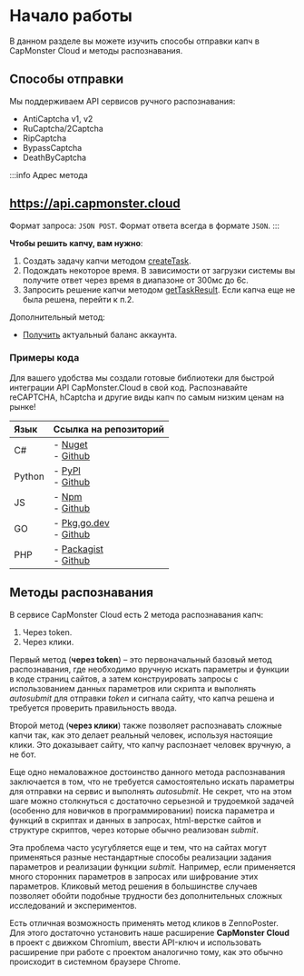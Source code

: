 ﻿---
sidebar_position: 0
# id: my-home-doc
# slug: /
---

# Начало работы

В данном разделе вы можете изучить способы отправки капч в CapMonster Cloud и методы распознавания.

## Способы отправки

Мы поддерживаем API сервисов ручного распознавания:

- AntiCaptcha v1, v2
- RuCaptcha/2Captcha
- RipCaptcha
- BypassCaptcha
- DeathByCaptcha

:::info Адрес метода

## <https://api.capmonster.cloud> 

Формат запроса: `JSON POST`.
Формат ответа всегда в формате `JSON`.
:::


**Чтобы решить капчу, вам нужно**:

1. Создать задачу капчи методом [createTask](api/methods/create-task.md).
2. Подождать некоторое время. В зависимости от загрузки системы вы получите ответ через время в диапазоне от 300мс до 6с.
3. Запросить решение капчи методом [getTaskResult](api/methods/get-task-result.md). Если капча еще не была решена, перейти к п.2.

Дополнительный метод:

- [Получить](api/methods/get-balance.md) актуальный баланс аккаунта.

### Примеры кода

Для вашего удобства мы создали готовые библиотеки для быстрой интеграции API CapMonster.Cloud в свой код. Распознавайте reCAPTCHA, hCaptcha и другие виды капч по самым низким ценам на рынке!

|**Язык**|**Ссылка на репозиторий**|
| :- | :- | 
|С#|- [Nuget](https://www.nuget.org/packages/Zennolab.CapMonsterCloud.Client)<br /> - [Github](https://github.com/ZennoLab/capmonstercloud-client-dotnet) |
|Python|- [PyPl](https://pypi.org/project/capmonstercloudclient/)<br /> - [Github](https://github.com/ZennoLab/capmonstercloud-client-python)|
|JS|- [Npm](https://www.npmjs.com/package/@zennolab_com/capmonstercloud-client)<br /> - [Github](https://github.com/ZennoLab/capmonstercloud-client-js)|
|GO|- [Pkg.go.dev](https://pkg.go.dev/github.com/ZennoLab/capmonstercloud-client-go)<br /> - [Github](https://github.com/ZennoLab/capmonstercloud-client-go)|
|PHP|- [Packagist](https://packagist.org/packages/zennolab/capmonstercloud.client)<br /> - [Github](https://github.com/ZennoLab/capmonstercloud-client-php)|



## Методы распознавания

В сервисе CapMonster Cloud есть 2 метода распознавания капч:

1. Через token.
1. Через клики.

Первый метод (**через token**) – это первоначальный базовый метод распознавания, где необходимо вручную искать параметры и функции в коде страниц сайтов, а затем конструировать запросы с использованием данных параметров или скрипта и выполнять *autosubmit* для отправки *token* и сигнала сайту, что капча решена и требуется проверить правильность ввода.

Второй метод (**через клики**) также позволяет распознавать сложные капчи так, как это делает реальный человек, используя настоящие клики. Это доказывает сайту, что капчу распознает человек вручную, а не бот.

Еще одно немаловажное достоинство данного метода распознавания заключается в том, что не требуется самостоятельно искать параметры для отправки на сервис и выполнять *autosubmit*. Не секрет, что на этом шаге можно столкнуться с достаточно серьезной и трудоемкой задачей (особенно для новичков в программировании) поиска параметра и функций в скриптах и данных в запросах, html-верстке сайтов и структуре скриптов, через которые обычно реализован *submit*.

Эта проблема часто усугубляется еще и тем, что на сайтах могут применяться разные нестандартные способы реализации задания параметров и реализации функции *submit.* Например, если применяется много сторонних параметров в запросах или шифрование этих параметров. Кликовый метод решения в большинстве случаев позволяет обойти подобные трудности без дополнительных сложных исследований и экспериментов.

Есть отличная возможность применять метод кликов в ZennoPoster. Для этого достаточно установить наше расширение **CapMonster Cloud** в проект с движком Chromium, ввести API-ключ и использовать расширение при работе с проектом аналогично тому, как это обычно происходит в системном браузере Chrome.
